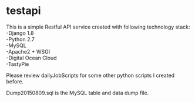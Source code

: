 # testapi  
This is a simple Restful API service created with following technology stack:  
-Django 1.8  
-Python 2.7  
-MySQL  
-Apache2 + WSGI  
-Digital Ocean Cloud  
-TastyPie  


Please review dailyJobScripts for some other python scripts I created before.  

Dump20150809.sql is the MySQL table and data dump file.  
